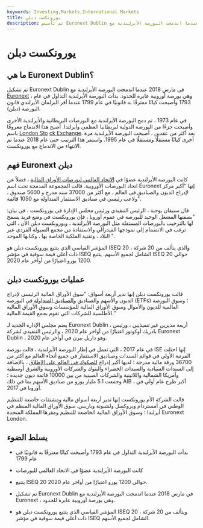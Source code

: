 ```yaml
---
keywords: Investing,Markets,International Markets
title: يورونكست دبلن
description: تم تأسيس Euronext Dublin في مارس 2018 عندما اندمجت البورصة الأيرلندية مع Euronext.
---
```


# يورونكست دبلن
## ما هي Euronext Dublin؟

تم تشكيل Euronext Dublin في مارس 2018 عندما اندمجت البورصة الأيرلندية مع [Euronext](/euronext) ، وهي بورصة أوروبية عابرة للحدود. بدأت البورصة الأيرلندية التداول في عام 1793 وأصبحت كيانًا معترفًا به قانونيًا في عام 1799 عندما أقر البرلمان الأيرلندي قانون البورصة (دبلن).

في عام 1973 ، تم دمج البورصة الأيرلندية مع البورصات البريطانية والأيرلندية الأخرى وأصبحت جزءًا من البورصة الدولية لبريطانيا العظمى وأيرلندا. أصبح هذا الاندماج معروفًا باسم [London Sto](/lse) [ck Exchange](/lse). بعد أكثر من عقدين ، أصبحت البورصة الأيرلندية مرة أخرى كيانًا مستقلًا ومستقلًا في عام 1995. واستمر هذا الترتيب حتى عام 2018 عندما تم الانتهاء من الاندماج مع يورونكست.

## فهم Euronext دبلن

كانت البورصة الأيرلندية عضوًا في [الاتحاد العالمي لبورصات الأوراق المالية](/world_federation_of_exchanges) ، فضلاً عن اتحاد البورصات الأوروبية. قالت المجموعة المدمجة تحت اسم Euronext إنها "أكبر مركز لإدراج الديون والصناديق في العالم ، مع أكثر من 37000 سند مدرج و 5600 صندوق ، ولاعب رئيسي في صناديق الاستثمار المتداولة مع 1050 قائمة".

قال ستيفان بوجنة ، الرئيس التنفيذي ورئيس مجلس الإدارة في يورونكست ، في بيان: "بصفتها المشغل الوحيد للبورصة في عموم أوروبا ، فإن يورونكست في وضع فريد يسمح لها بالترحيب بالبورصات المستقلة مثل البورصة الأيرلندية ، ويورونكست دبلن الآن ، التي ترغب في الانضمام إلى نموذجها الفيدرالي والاستفادة من مجمع السيولة الفردي عبر البلاد ، وتقنية الملكية الخاصة بها ، وكتابها الموحد ".

المؤشر القياسي الذي يتتبع يورونكست دبلن هو ISEQ 20 ، والذي يتألف من 20 شركة ذات أعلى قيمة سوقية في مؤشر ISEQ الشامل لجميع الأسهم. يتتبع ISEQ 20 حوالي 1200 يورو اعتبارًا من أواخر عام 2020.

## عمليات يورونكست دبلن

قالت يورونكست دبلن إنها تدير أربعة أسواق: "سوق الأوراق المالية الرئيسي لإدراج الديون والأسهم والصناديق [والصناديق المتداولة](/etf) في البورصة (ETFs) ؛ وسوق البورصة العالمية للديون والأموال وسوق الأوراق المالية للمؤسسات وسوق الأوراق المالية الأطلسية للشركات التي تقوم بجمع القيمة المالية."

يضم مجلس الإدارة الجديد لـ Euronext Dublin أربعة مديرين غير تنفيذيين ، ورئيس ، بادريك أوكونور اعتبارًا من أواخر عام 2020 ، والرئيس التنفيذي لشركة Euronext Dublin ، وهو داريل بيرن في أواخر عام 2020.

في عام 2017 ، التي تعمل في إطار البورصة الأيرلندية ، قالت بورصة ISE إنها احتلت المرتبة الأولى في قوائم السندات وصناديق الاستثمار في جميع أنحاء العالم مع أكثر من 36700 ورقة مالية مدرجة ؛ لديها أكبر إدراج [للصكوك في العالم على الإطلاق](/sukuk) ، بالإضافة إلى السندات السيادية والسندات الخضراء والبنوك والشركات الأوروبية والشرق أوسطية وأمريكا الشمالية واللاتينية والشركات الصينية من بين 10000 قائمة ديون جديدة ؛ وجمعت 5.1 مليار يورو من صناديق الأسهم بما في ذلك AIB ، أكبر طرح عام أولي في أوروبا في 2017.

قالت الشركة الأم يورونكست إنها تدير أربعة أسواق مالية ومشتقات خاضعة للتنظيم الوطني في أمستردام وبروكسل ولشبونة وباريس. سوق الأوراق المالية المنظم في أيرلندا ؛ وسوق الأوراق المالية الخاضعة للتنظيم ومقرها المملكة المتحدة Euronext London.

## يسلط الضوء

- بدأت البورصة الأيرلندية التداول في عام 1793 وأصبحت كيانًا معترفًا به قانونيًا في عام 1799

- كانت البورصة الأيرلندية عضوًا في الاتحاد العالمي للبورصات

- يتتبع ISEQ 20 حوالي 1200 يورو اعتبارًا من أواخر عام 2020.

- تم تشكيل Euronext Dublin في مارس 2018 عندما اندمجت البورصة الأيرلندية مع Euronext ، وهي بورصة أوروبية عابرة للحدود.

- المؤشر القياسي الذي يتتبع يورونكست دبلن هو ISEQ 20 ، ويتألف من 20 شركة ذات أعلى قيمة سوقية في مؤشر ISEQ الشامل لجميع الأسهم.

